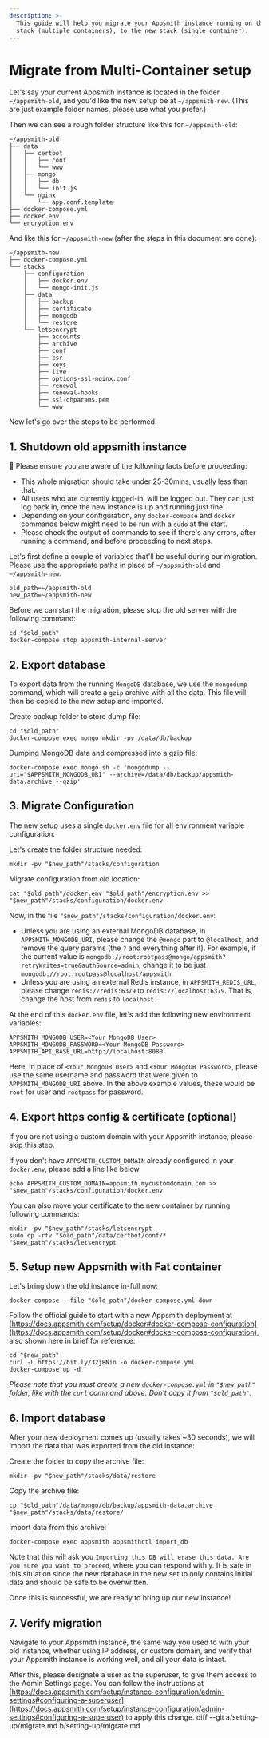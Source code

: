 ```yaml
---
description: >-
  This guide will help you migrate your Appsmith instance running on the old
  stack (multiple containers), to the new stack (single container).
---
```


# Migrate from Multi-Container setup

Let's say your current Appsmith instance is located in the folder `~/appsmith-old`, and you'd like the new setup be at `~/appsmith-new`. (This are just example folder names, please use what you prefer.)

Then we can see a rough folder structure like this for `~/appsmith-old`:

```
~/appsmith-old
├── data
│   ├── certbot
│   │   ├── conf
│   │   └── www
│   ├── mongo
│   │   ├── db
│   │   └── init.js
│   └── nginx
│       └── app.conf.template
├── docker-compose.yml
├── docker.env
└── encryption.env
```

And like this for `~/appsmith-new` (after the steps in this document are done):

```
~/appsmith-new
├── docker-compose.yml
└── stacks
    ├── configuration
    │   ├── docker.env
    │   └── mongo-init.js
    ├── data
    │   ├── backup
    │   ├── certificate
    │   ├── mongodb
    │   └── restore
    └── letsencrypt
        ├── accounts
        ├── archive
        ├── conf
        ├── csr
        ├── keys
        ├── live
        ├── options-ssl-nginx.conf
        ├── renewal
        ├── renewal-hooks
        ├── ssl-dhparams.pem
        └── www
```

Now let's go over the steps to be performed.

## 1. Shutdown old appsmith instance

🚨 Please ensure you are aware of the following facts before proceeding:

* This whole migration should take under 25-30mins, usually less than that.
* All users who are currently logged-in, will be logged out. They can just log back in, once the new instance is up and running just fine.
* Depending on your configuration, any `docker-compose` and `docker` commands below might need to be run with a `sudo` at the start.
* Please check the output of commands to see if there's any errors, after running a command, and before proceeding to next steps.

Let's first define a couple of variables that'll be useful during our migration. Please use the appropriate paths in place of `~/appsmith-old` and `~/appsmith-new`.

```
old_path=~/appsmith-old
new_path=~/appsmith-new
```

Before we can start the migration, please stop the old server with the following command:

```
cd "$old_path"
docker-compose stop appsmith-internal-server
```

## 2. Export database

To export data from the running `MongoDB` database, we use the `mongodump` command, which will create a `gzip` archive with all the data. This file will then be copied to the new setup and imported.

Create backup folder to store dump file:

```
cd "$old_path"
docker-compose exec mongo mkdir -pv /data/db/backup
```

Dumping MongoDB data and compressed into a gzip file:

```
docker-compose exec mongo sh -c 'mongodump --uri="$APPSMITH_MONGODB_URI" --archive=/data/db/backup/appsmith-data.archive --gzip'
```

## 3. Migrate Configuration

The new setup uses a single `docker.env` file for all environment variable configuration.

Let's create the folder structure needed:

```
mkdir -pv "$new_path"/stacks/configuration
```

Migrate configuration from old location:

```
cat "$old_path"/docker.env "$old_path"/encryption.env >> "$new_path"/stacks/configuration/docker.env
```

Now, in the file `"$new_path"/stacks/configuration/docker.env`:

* Unless you are using an external MongoDB database, in `APPSMITH_MONGODB_URI`, please change the `@mongo` part to `@localhost`, and remove the query params (the `?` and everything after it). For example, if the current value is `mongodb://root:rootpass@mongo/appsmith?retryWrites=true&authSource=admin`, change it to be just `mongodb://root:rootpass@localhost/appsmith`.
* Unless you are using an external Redis instance, in `APPSMITH_REDIS_URL`, please change `redis://redis:6379` to `redis://localhost:6379`. That is, change the host from `redis` to `localhost.`

At the end of this `docker.env` file, let's add the following new environment variables:

```
APPSMITH_MONGODB_USER=<Your MongoDB User>
APPSMITH_MONGODB_PASSWORD=<Your MongoDB Password>
APPSMITH_API_BASE_URL=http://localhost:8080
```

Here, in place of `<Your MongoDB User>` and `<Your MongoDB Password>`, please use the same username and password that were given to `APPSMITH_MONGODB_URI` above. In the above example values, these would be `root` for user and `rootpass` for password.

## 4. Export https config & certificate (optional)

If you are not using a custom domain with your Appsmith instance, please skip this step.

If you don't have `APPSMITH_CUSTOM_DOMAIN` already configured in your `docker.env`, please add a line like below

```
echo APPSMITH_CUSTOM_DOMAIN=appsmith.mycustomdomain.com >> "$new_path"/stacks/configuration/docker.env
```

You can also move your certificate to the new container by running following commands:

```
mkdir -pv "$new_path"/stacks/letsencrypt
sudo cp -rfv "$old_path"/data/certbot/conf/* "$new_path"/stacks/letsencrypt
```

## 5. Setup new Appsmith with Fat container

Let's bring down the old instance in-full now:

```
docker-compose --file "$old_path"/docker-compose.yml down
```

Follow the official guide to start with a new Appsmith deployment at [https://docs.appsmith.com/setup/docker#docker-compose-configuration](https://docs.appsmith.com/setup/docker#docker-compose-configuration), also shown here in brief for reference:

```
cd "$new_path"
curl -L https://bit.ly/32jBNin -o docker-compose.yml
docker-compose up -d
```

_Please note that you must create a new `docker-compose.yml` in `"$new_path"` folder, like with the `curl` command above. Don't copy it from `"$old_path"`._

## 6. Import database

After your new deployment comes up (usually takes \~30 seconds), we will import the data that was exported from the old instance:

Create the folder to copy the archive file:

```
mkdir -pv "$new_path"/stacks/data/restore
```

Copy the archive file:

```
cp "$old_path"/data/mongo/db/backup/appsmith-data.archive "$new_path"/stacks/data/restore/
```

Import data from this archive:

```
docker-compose exec appsmith appsmithctl import_db
```

Note that this will ask you `Importing this DB will erase this data. Are you sure you want to proceed`, where you can respond with `y`. It is safe in this situation since the new database in the new setup only contains initial data and should be safe to be overwritten.

Once this is successful, we are ready to bring up our new instance!

## 7. Verify migration

Navigate to your Appsmith instance, the same way you used to with your old instance, whether using IP address, or custom domain, and verify that your Appsmith instance is working well, and all your data is intact.

After this, please designate a user as the superuser, to give them access to the Admin Settings page. You can follow the instructions at [https://docs.appsmith.com/setup/instance-configuration/admin-settings#configuring-a-superuser](https://docs.appsmith.com/setup/instance-configuration/admin-settings#configuring-a-superuser) to apply this change. diff --git a/setting-up/migrate.md b/setting-up/migrate.md
